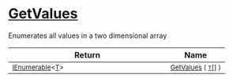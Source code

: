 # [GetValues](./ArrayExtension-100663387.md)

Enumerates all values in a two dimensional array

| Return | Name | 
| --- | --- | 
| <sub>[IEnumerable](https://docs.microsoft.com/en-us/dotnet/api/System.Collections.Ienumerable)\<[T](./ArrayExtension-100663387.md)></sub><img width=200/>| <sub>[GetValues](./ArrayExtension-100663387.md) ( [`T`](./ArrayExtension-100663387.md)[] )</sub>| <br>



